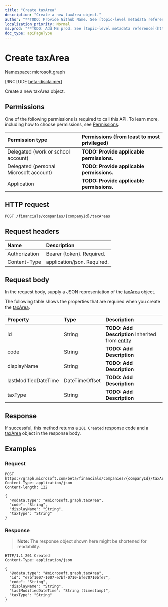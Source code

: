 ```yaml
---
title: "Create taxArea"
description: "Create a new taxArea object."
author: "**TODO: Provide Github Name. See [topic-level metadata reference](https://msgo.azurewebsites.net/add/document/guidelines/metadata.html#topic-level-metadata)**"
localization_priority: Normal
ms.prod: "**TODO: Add MS prod. See [topic-level metadata reference](https://msgo.azurewebsites.net/add/document/guidelines/metadata.html#topic-level-metadata)**"
doc_type: apiPageType
---
```


# Create taxArea
Namespace: microsoft.graph

[!INCLUDE [beta-disclaimer](../../includes/beta-disclaimer.md)]

Create a new taxArea object.

## Permissions
One of the following permissions is required to call this API. To learn more, including how to choose permissions, see [Permissions](/graph/permissions-reference).

|Permission type|Permissions (from least to most privileged)|
|:---|:---|
|Delegated (work or school account)|**TODO: Provide applicable permissions.**|
|Delegated (personal Microsoft account)|**TODO: Provide applicable permissions.**|
|Application|**TODO: Provide applicable permissions.**|

## HTTP request

<!-- {
  "blockType": "ignored"
}
-->
``` http
POST /financials/companies/{companyId}/taxAreas
```

## Request headers
|Name|Description|
|:---|:---|
|Authorization|Bearer {token}. Required.|
|Content-Type|application/json. Required.|

## Request body
In the request body, supply a JSON representation of the [taxArea](../resources/taxarea.md) object.

The following table shows the properties that are required when you create the [taxArea](../resources/taxarea.md).

|Property|Type|Description|
|:---|:---|:---|
|id|String|**TODO: Add Description** Inherited from [entity](../resources/entity.md)|
|code|String|**TODO: Add Description**|
|displayName|String|**TODO: Add Description**|
|lastModifiedDateTime|DateTimeOffset|**TODO: Add Description**|
|taxType|String|**TODO: Add Description**|



## Response

If successful, this method returns a `201 Created` response code and a [taxArea](../resources/taxarea.md) object in the response body.

## Examples

### Request
<!-- {
  "blockType": "request",
  "name": "create_taxarea_from_"
}
-->
``` http
POST https://graph.microsoft.com/beta/financials/companies/{companyId}/taxAreas
Content-Type: application/json
Content-length: 122

{
  "@odata.type": "#microsoft.graph.taxArea",
  "code": "String",
  "displayName": "String",
  "taxType": "String"
}
```


### Response
>**Note:** The response object shown here might be shortened for readability.
<!-- {
  "blockType": "response",
  "truncated": true,
  "@odata.type": "microsoft.graph.taxArea"
}
-->
``` http
HTTP/1.1 201 Created
Content-Type: application/json

{
  "@odata.type": "#microsoft.graph.taxArea",
  "id": "e7bf1007-1007-e7bf-0710-bfe70710bfe7",
  "code": "String",
  "displayName": "String",
  "lastModifiedDateTime": "String (timestamp)",
  "taxType": "String"
}
```

